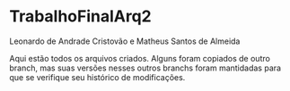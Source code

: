 # TrabalhoFinalArq2
Leonardo de Andrade Cristovão e Matheus Santos de Almeida

Aqui estão todos os arquivos criados. Alguns foram copiados de outro branch, mas suas versões nesses outros branchs foram mantidadas para que se verifique seu histórico de modificações.
